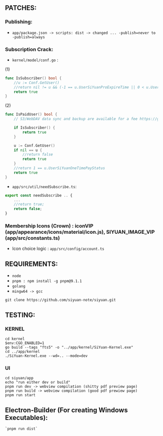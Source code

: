 ## PATCHES: 

### Publishing:

- `app/package.json -> scripts: dist -> changed ... -publish=never to -publish=always`

### Subscription Crack:

- `kernel/model/conf.go` :

(1)
```go
func IsSubscriber() bool {
	//u := Conf.GetUser()
	//return nil != u && (-1 == u.UserSiYuanProExpireTime || 0 < u.UserSiYuanProExpireTime) && 0 == u.UserSiYuanSubscriptionStatus
	return true
}

```

(2)
```go
func IsPaidUser() bool {
	// S3/WebDAV data sync and backup are available for a fee https://github.com/siyuan-note/siyuan/issues/8780

	if IsSubscriber() {
		return true
	}

	u := Conf.GetUser()
	if nil == u {
		//return false
		return true
	}
	//return 1 == u.UserSiYuanOneTimePayStatus
	return true
}
```

- `app/src/util/needSubscribe.ts`:

```js
export const needSubscribe .. {
	...
	//return true;
	return false;
}
```

### Membership Icons (Crown) : iconVIP (app/appearance/icons/material/icon.js), SIYUAN_IMAGE_VIP (app/src/constants.ts)

- Icon choice logic : `app/src/config/account.ts`
 
## REQUIREMENTS:

- `node`
- `pnpm : npm install -g pnpm@9.1.1`
- `golang`
- `mingw64 -> gcc`

`git clone https://github.com/siyuan-note/siyuan.git`

## TESTING:

### KERNEL

```
cd kernel
$env:CGO_ENABLED=1
go build --tags "fts5" -o "../app/kernel/SiYuan-Kernel.exe"
cd ../app/kernel
./SiYuan-Kernel.exe --wd=.. --mode=dev
```

### UI

```
cd siyuan/app
echo "run either dev or build"
pnpm run dev -> webview compilation (shitty pdf preview page) 
pnpm run build -> webview compilation (good pdf prewiew page)
pnpm run start 
```  

## Electron-Builder (For creating Windows Executables):

```
`pnpm run dist`
```
